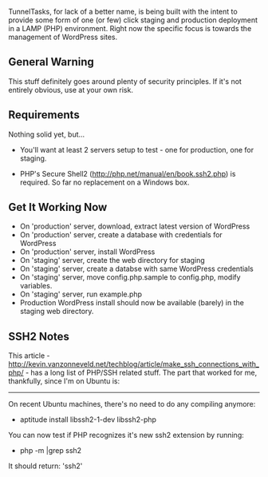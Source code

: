 TunnelTasks, for lack of a better name, is being built with the intent to provide some form of one (or few) click staging and production deployment in a  LAMP (PHP) environment. Right now the specific focus is towards the management of WordPress sites.

## General Warning

This stuff definitely goes around plenty of security principles. If it's not entirely obvious, use at your own risk.

## Requirements

Nothing solid yet, but...

* You'll want at least 2 servers setup to test - one for production, one for staging.

* PHP's Secure Shell2 (http://php.net/manual/en/book.ssh2.php) is required. So far no replacement on a Windows box.

## Get It Working Now

* On 'production' server, download, extract latest version of WordPress
* On 'production' server, create a database with credentials for WordPress
* On 'production' server, install WordPress
* On 'staging' server, create the web directory for staging
* On 'staging' server, create a databse with same WordPress credentials
* On 'staging' server, move config.php.sample to config.php, modify variables.
* On 'staging' server, run example.php
* Production WordPress install should now be available (barely) in the staging web directory.

## SSH2 Notes

This article - http://kevin.vanzonneveld.net/techblog/article/make_ssh_connections_with_php/ - has a long list
of PHP/SSH related stuff. The part that worked for me, thankfully, since I'm on Ubuntu is:

---------
On recent Ubuntu machines, there's no need to do any compiling anymore:

* aptitude install libssh2-1-dev libssh2-php

You can now test if PHP recognizes it's new ssh2 extension by running:

* php -m |grep ssh2

It should return: 'ssh2'
